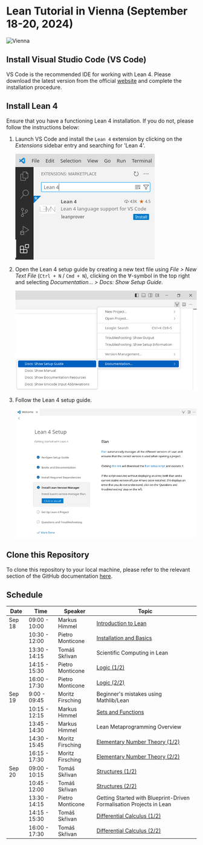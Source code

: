 # Lean Tutorial in Vienna (September 18-20, 2024)

![Vienna](https://www.dmg.tuwien.ac.at/lean2024/TUW_imoox_kleiner.jpg)

## Install Visual Studio Code (VS Code)

VS Code is the recommended IDE for working with Lean 4. Please download the latest version from
the official [website](https://code.visualstudio.com) and complete the installation procedure.

## Install Lean 4

Ensure that you have a functioning Lean 4 installation. If you do not, please follow the instructions below:

1. Launch VS Code and install the `Lean 4` extension by clicking on the *Extensions* sidebar entry and searching for 'Lean 4'.

    ![Installing the vscode-lean4 extension](images/code-ext.png)

1. Open the Lean 4 setup guide by creating a new text file using *File > New Text File* (`Ctrl + N` / `Cmd + N`), clicking on the $\forall$-symbol in the top right and selecting *Documentation… > Docs: Show Setup Guide*.

    ![Docs: Show Setup Guide](images/show-setup-guide.png)

1. Follow the Lean 4 setup guide.

    ![Setup Guide](images/setup_guide.png)

## Clone this Repository

To clone this repository to your local machine, please refer to the relevant section of
the GitHub documentation [here](https://docs.github.com/en/repositories/creating-and-managing-repositories/cloning-a-repository).

## Schedule

| Date | Time | Speaker | Topic |
|------|-----|---------|-------|
| Sep 18 | 09:00 - 10:00 | Markus Himmel | [Introduction to Lean](LeanInVienna/C01_Introduction) |
| | 10:30 - 12:00 | Pietro Monticone | [Installation and Basics](LeanInVienna/C02_Basics) |
| | 13:30 - 14:15 | Tomáš Skřivan | Scientific Computing in Lean |
| | 14:15 - 15:30 | Pietro Monticone | [Logic (1/2)](LeanInVienna/C03_Logic) |
| | 16:00 - 17:30 | Pietro Monticone | [Logic (2/2)](LeanInVienna/C03_Logic) |
| Sep 19 | 9:00 - 09:45 | Moritz Firsching | Beginner's mistakes using Mathlib/Lean |
| | 10:15 - 12:15 | Markus Himmel | [Sets and Functions](LeanInVienna/C04_Sets_and_Functions) |
| | 13:45 - 14:30 | Markus Himmel | Lean Metaprogramming Overview |
| | 14:30 - 15:45 | Moritz Firsching | [Elementary Number Theory (1/2)](LeanInVienna/C05_Elementary_Number_Theory) |
| | 16:15 - 17:30 | Moritz Firsching | [Elementary Number Theory (2/2)](LeanInVienna/C05_Elementary_Number_Theory) |
| Sep 20 | 09:00 - 10:15 | Tomáš Skřivan | [Structures (1/2)](LeanInVienna/C06_Structures) |
| | 10:45 - 12:00 | Tomáš Skřivan | [Structures (2/2)](LeanInVienna/C06_Structures) |
| | 13:30 - 14:15 | Pietro Monticone | Getting Started with Blueprint-Driven Formalisation Projects in Lean |
| | 14:15 - 15:30 | Tomáš Skřivan | [Differential Calculus (1/2)](LeanInVienna/C10_Differential_Calculus) |
| | 16:00 - 17:30 | Tomáš Skřivan | [Differential Calculus (2/2)](LeanInVienna/C10_Differential_Calculus) |
